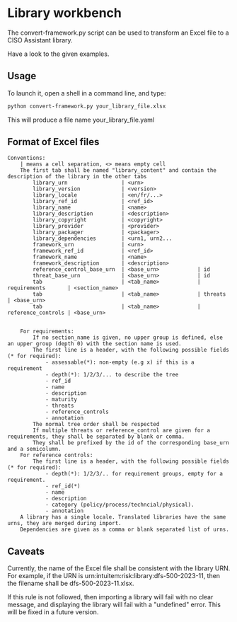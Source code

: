 # Library workbench

The convert-framework.py script can be used to transform an Excel file to a CISO Assistant library.

Have a look to the given examples.

## Usage

To launch it, open a shell in a command line, and type:

```bash
python convert-framework.py your_library_file.xlsx
```

This will produce a file name your_library_file.yaml

## Format of Excel files

```
Conventions:
    | means a cell separation, <> means empty cell
    The first tab shall be named "library_content" and contain the description of the library in the other tabs
        library_urn                 | <urn>
        library_version             | <version>
        library_locale              | <en/fr/...>
        library_ref_id              | <ref_id>
        library_name                | <name>
        library_description         | <description>
        library_copyright           | <copyright>
        library_provider            | <provider>
        library_packager            | <packager>
        library_dependencies        | <urn1, urn2...
        framework_urn               | <urn>
        framework_ref_id            | <ref_id>
        framework_name              | <name>
        framework_description       | <description>
        reference_control_base_urn  | <base_urn>            | id
        threat_base_urn             | <base_urn>            | id
        tab                         | <tab_name>            | requirements       | <section_name>
        tab                         | <tab_name>            | threats            | <base_urn>
        tab                         | <tab_name>            | reference_controls | <base_urn>


    For requirements:
        If no section_name is given, no upper group is defined, else an upper group (depth 0) with the section name is used.
        The first line is a header, with the following possible fields (* for required):
            - assessable(*): non-empty (e.g x) if this is a requirement 
            - depth(*): 1/2/3/... to describe the tree
            - ref_id
            - name
            - description
            - maturity
            - threats
            - reference_controls
            - annotation
        The normal tree order shall be respected
        If multiple threats or reference_control are given for a requirements, they shall be separated by blank or comma.
        They shall be prefixed by the id of the corresponding base_urn and a semicolumn.
    For reference controls:
        The first line is a header, with the following possible fields (* for required):
            - depth(*): 1/2/3/.. for requirement groups, empty for a requirement.
            - ref_id(*)
            - name
            - description
            - category (policy/process/techncial/physical).
            - annotation
    A library has a single locale. Translated libraries have the same urns, they are merged during import.
    Dependencies are given as a comma or blank separated list of urns. 
```

## Caveats

Currently, the name of the Excel file shall be consistent with the library URN. For example, if the URN is urn:intuitem:risk:library:dfs-500-2023-11, then the filename shall be dfs-500-2023-11.xlsx.

If this rule is not followed, then importing a library will fail with no clear message, and displaying the library will fail with a "undefined" error. This will be fixed in a future version.
